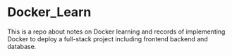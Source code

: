 # Docker_Learn
This is a repo about notes on Docker learning and records of implementing Docker to deploy a full-stack project including frontend backend and database.
